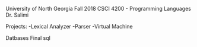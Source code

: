 University of North Georgia
Fall 2018
CSCI 4200 - Programming Languages
Dr. Salimi

Projects:
-Lexical Analyzer
-Parser
-Virtual Machine

Datbases Final sql


